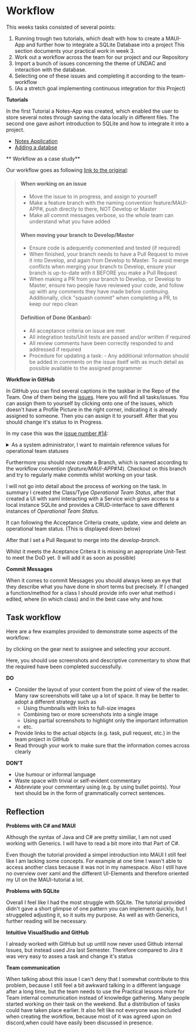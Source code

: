 # Workflow

This weeks tasks consisted of several points:
1. Running trough two tutorials, which dealt with how 
   to create a MAUI-App and further how to integrate a SQLite Database into a project
   This section documents your practical work in week 3.
2. Work out a workflow across the team for our project and our Repository
3. Import a bunch of issues concerning the theme of UNDAC and interaction with the database.
4. Selecting one of these issues and completing it according to the team-workflow
5. (As a stretch goal implementing continuous integration for this Project)

**Tutorials**

In the first Tutorial a Notes-App was created, which enabled the user to
store several notes through saving the data locally in different files.
The second one gave ashort introduction to SQLite and how to integrate it into a project.
* [Notes Application](https://learn.microsoft.com/en-us/dotnet/maui/tutorials/notes-app/)
* [Adding a databse](https://learn.microsoft.com/en-us/dotnet/maui/data-cloud/database-sqlite)

** Workflow as a case study** 

Our workflow goes as following [link to the original](https://github.com/Software-Engineering-Red/MAUI-APP/blob/master/Documentation/workflow.md):

> #### When working on an issue
> - Move the issue to in progress, and assign to yourself
> - Make a feature branch with the naming convention feature/MAUI-APP#<your issue number>, push directly to there, NOT Develop or Master
> - Make all commit messages verbose, so the whole team can understand what you have added 
> 
> #### When moving your branch to Develop/Master
> - Ensure code is adequently commented and tested (if required)
> - When finished, your branch needs to have a Pull Request to move it into Develop, and again from Develop to Master. To avoid merge conflicts when merging your branch to Develop, ensure your branch is up-to-date with it BEFORE you make a Pull Request
> - When making a PR from your branch to Develop, or Develop to Master, ensure two people have reviewed your code, and follow up with any comments they have made before continuing. Additionally, click "squash commit" when completing a PR, to keep our repo clean 
> 
> #### Definition of Done (Kanban):
> - All acceptance criteria on issue are met
> - All integration tests/Unit tests are passed and/or written if required
> - All review comments have been correctly responded to and addressed if required
> - Procedure for updating a task: - Any additional information should be added in comments on the issue itself with as much detail as possible available to the assigned programmer

 **Workflow in GitHub**

 In GitHub you can find several captions in the taskbar in the Repo of the Team. 
 One of them being the <ins>issues</ins>. Here you will find all tasks/issues.
 You can assign them to yourself by clicking onto one of the issues, which doesn't
 have a Profile Picture in the right corner, indicating it is already assigned to someone.
 Then you can assign it to yourself. After that you should change it's status to in Progress.
 
 In my case this was the [issue number #14](https://github.com/Software-Engineering-Red/MAUI-APP/issues/14):
 <details><summary>As a system administrator, I want to maintain reference values for operational team statuses</summary>

**End user goal:**
To be able to list, create, update and delete reference values for operational team statuses

**End business goal:**
To have appropriate statuses available to describe an operational team (e.g. 'requested', 'confirmed', 'active', etc.)

**Acceptance criteria:**

* An operational team status item can be created, viewed, updated and deleted (CRUD functionality)

**Measurement of success:**

* Unit tests pass for all CRUD operations

**Notes:**

* The database table will be called `operational_team_status`
* The table will have a single column, `name`
</details>


 Furthermore you should now create a Branch, which is named according to the workflow convention (*feature/MAUI-APP#14*).
 Checkout on this branch and try to regularly make commits whilst working on your task.

 I will not go into detail about the process of working on the task.
 In summary I created the Class/Type *Operational Team Status*,
 after that created a UI with xaml interacting with a Service wich gives access to a local instance 
 SQLite and provides a CRUD-interface to save different instances of *Operational Team Status*.

 It can following the Acceptance Criteria create, update, view and delete
 an operational team status. (This is displayed down below)

 After that I set a Pull Request to merge into the *develop-branch*.

 Whilst it meets the Aceptance Critera it is missing an appropriate Unit-Test to meet the DoD yet.
 (I will add it as soon as possible) 

 **Commit Messages** 

 When it comes to commit Messages you should always keep an eye that they describe 
 what you have done in short terms but precisely.
 If I changed a function/method for a class I should provide info
 over what method i edited, where (in which class) and in the best case why and how.


## Task workflow

Here are a few examples provided to demonstrate some aspects of the workflow:




by clicking on the gear next to 
 assignee and selecting your account.

Here, you should use screenshots and descriptive commentary to show that the required
have been completed successfully.

**DO**

* Consider the layout of your content from the point of view of the reader. Many raw
  screenshots will take up a lot of space. It may be better to adopt a different strategy
  such as
  * Using thumbnails with links to full-size images
  * Combining two or more screenshots into a single image 
  * Using partial screenshots to highlight only the important information
  * etc.
* Provide links to the actual objects (e.g. task, pull request, etc.) in the team project
  in GitHub
* Read through your work to make sure that the information comes across clearly

**DON'T**

* Use humour or informal language
* Waste space with trivial or self-evident commentary
* Abbreviate your commentary using (e.g. by using bullet points). Your text should be in
  the form of grammatically correct sentences.

## Reflection

**Problems with C# and MAUI**

Although the syntax of Java and C# are pretty similiar,
I am not used working with Generics. I will have to read a bit more into that Part of C#.

Even though the tutorial provided a simpel introduction into MAUI I still feel like 
I am lacking some concepts. For example at one time I wasn't able to access another class because it was not in my namespace.
Also I still have no overview over xaml and the different UI-Elements and therefore oriented my UI on the MAUI-tutorial a lot.


**Problems with SQLite**

Overall I feel like I had the most struggle with SQLite. The tutorial provided didn't gave a short glimpse of one pattern 
you can implement quickly, but I struggeled adjusting it, so it suits my purpose. 
As well as with Generics, further reading will be necessary.

**Intuitive VisualStudio and GitHub**

I already worked with GitHub but up untill now never used Github internal Issues, but instead used Jira last Semester.
Therefore compared to Jira it was very easy to asses a task and change it's status

**Team communication** 

When talking about this issue I can't deny that I somewhat contribute to this problem, because I still feel a bit awkward talking in a different language after a long time,
but the team needs to use the Practical lessons more for Team internal communication instead of knowledge gathering. 
Many people started working on their task on the weekend. But a distribution of tasks could have taken place earlier.
It also felt like not everyone was included when creating the workflow, because most of it was agreed upon on discord,when could have easily been discussed in presence.